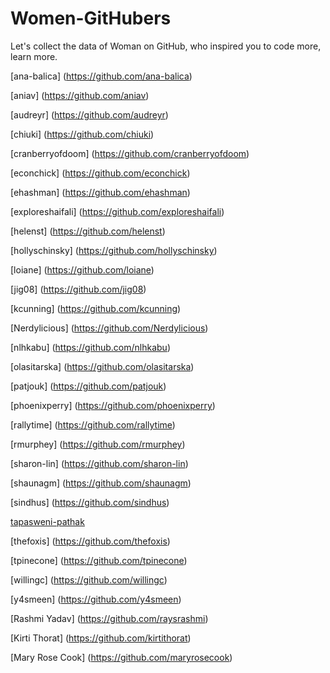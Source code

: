 # Women-GitHubers
Let's collect the data of Woman on GitHub, who inspired you to code more, learn more.

[ana-balica] (https://github.com/ana-balica)

[aniav] (https://github.com/aniav)

[audreyr] (https://github.com/audreyr)

[chiuki] (https://github.com/chiuki)

[cranberryofdoom] (https://github.com/cranberryofdoom)

[econchick] (https://github.com/econchick)

[ehashman] (https://github.com/ehashman)

[exploreshaifali] (https://github.com/exploreshaifali)

[helenst] (https://github.com/helenst)

[hollyschinsky] (https://github.com/hollyschinsky)

[loiane] (https://github.com/loiane)

[jig08] (https://github.com/jig08)

[kcunning] (https://github.com/kcunning)

[Nerdylicious] (https://github.com/Nerdylicious)

[nlhkabu] (https://github.com/nlhkabu)

[olasitarska] (https://github.com/olasitarska)

[patjouk] (https://github.com/patjouk)

[phoenixperry] (https://github.com/phoenixperry)

[rallytime] (https://github.com/rallytime)

[rmurphey] (https://github.com/rmurphey)

[sharon-lin] (https://github.com/sharon-lin)

[shaunagm] (https://github.com/shaunagm)

[sindhus] (https://github.com/sindhus)

[tapasweni-pathak](https://github.com/tapasweni-pathak)

[thefoxis] (https://github.com/thefoxis)

[tpinecone] (https://github.com/tpinecone)

[willingc] (https://github.com/willingc)

[y4smeen] (https://github.com/y4smeen)

[Rashmi Yadav] (https://github.com/raysrashmi)

[Kirti Thorat] (https://github.com/kirtithorat)

[Mary Rose Cook] (https://github.com/maryrosecook)





